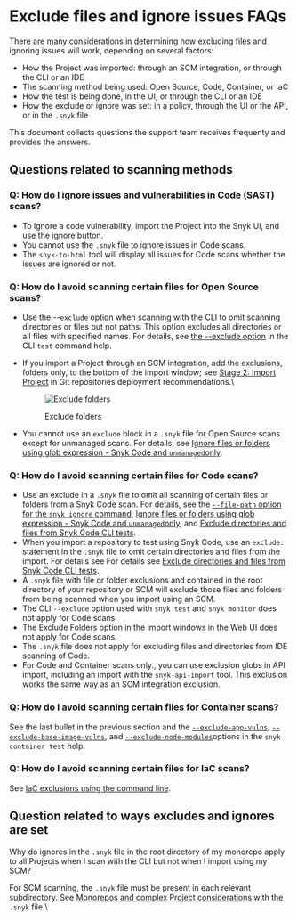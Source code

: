 # Exclude files and ignore issues FAQs

There are many considerations in determining how excluding files and ignoring issues will work, depending on several factors:

* How the Project was imported: through an SCM integration, or through the CLI or an IDE
* The scanning method being used: Open Source, Code, Container, or IaC
* How the test is being done, in the UI, or through the CLI or an IDE
* How the exclude or ignore was set: in a policy, through the UI or the API, or in the `.snyk` file

This document collects questions the support team receives frequenty and provides the answers.

## Questions related to scanning methods

### Q: How do I ignore issues and vulnerabilities in Code (SAST) scans?

* To ignore a code vulnerability, import the Project into the Snyk UI, and use the ignore button.&#x20;
* You cannot use the `.snyk` file to ignore issues in Code scans.
* The `snyk-to-html` tool will display all issues for Code scans whether the issues are ignored or not.

### Q: How do I avoid scanning certain files for Open Source scans?

* Use the --`exclude` option when scanning with the CLI to omit scanning directories or files but not paths. This option excludes all directories or all files with specified names. For details, see [the --exclude option](../../../cli-ide-and-ci-cd-integrations/snyk-cli/commands/test.md#exclude-less-than-name-greater-than-less-than-name-greater-than-...greater-than) in the CLI `test` command help.
*   If you import a Project through an SCM integration, add the exclusions, folders only, to the bottom of the import window; see [Stage 2: Import Project](../../../scm-integrations/deployment-recommendations.md#stage-2-import-projects) in Git repositories deployment recommendations.\


    <figure><img src="https://lh7-us.googleusercontent.com/stHVnzk1ZuP6oUm0zAImt0zROcajuZMm5iB4qX7vTbHkjPWklSgD9NxUdZ6UGgT1kV-dBjrcLyOp0SP1CqFzbNuq9S7qgl4cOD6T9UwuWlEk5SWVHUiHRlO-KfAyq_UppnGNvE67p7ZsSwuWok0_2RM" alt="Exclude folders"><figcaption><p>Exclude folders</p></figcaption></figure>
* You cannot use an `exclude` block in a `.snyk` file for Open Source scans except for unmanaged scans. For details, see [Ignore files or folders using glob expression - Snyk Code and `unmanaged`only](../../../cli-ide-and-ci-cd-integrations/snyk-cli/commands/ignore.md#ignore-files-or-folders-using-glob-expression-snyk-code-and-unmanaged-only).

### Q: How do I avoid scanning certain files for Code scans?

* Use an exclude in a `.snyk` file to omit all scanning of certain files or folders from a Snyk Code scan. For details, see the [`--file-path` option for the `snyk ignore` command](../../../cli-ide-and-ci-cd-integrations/snyk-cli/commands/ignore.md#file-path-less-than-path_to_resource-greater-than), [Ignore files or folders using glob expression - Snyk Code and `unmanaged`only](../../../cli-ide-and-ci-cd-integrations/snyk-cli/commands/ignore.md#ignore-files-or-folders-using-glob-expression-snyk-code-and-unmanaged-only), and [Exclude directories and files from Snyk Code CLI tests](../../../cli-ide-and-ci-cd-integrations/snyk-cli/scan-and-maintain-projects-using-the-cli/snyk-cli-for-snyk-code/exclude-directories-and-files-from-snyk-code-cli-tests.md).
* When you import a repository to test using Snyk Code, use an `exclude:` statement in the `.snyk` file to omit certain directories and files from the import. For details see For details see [Exclude directories and files from Snyk Code CLI tests](../../../cli-ide-and-ci-cd-integrations/snyk-cli/scan-and-maintain-projects-using-the-cli/snyk-cli-for-snyk-code/exclude-directories-and-files-from-snyk-code-cli-tests.md).
* A `.snyk` file with file or folder exclusions and contained in the root directory of your repository or SCM will exclude those files and folders from being scanned when you import using an SCM.
* The CLI `--exclude` option used with `snyk test` and `snyk monitor` does not apply for Code scans.
* The Exclude Folders option in the import windows in the Web UI does not apply for Code scans.
* The `.snyk` file does not apply for excluding files and directories from IDE scanning of Code.
* For Code and Container scans only., you can use exclusion globs in API import, including an import with the `snyk-api-import` tool. This exclusion works the same way as an SCM integration exclusion.

### Q: How do I avoid scanning certain files for Container scans?

See the last bullet in the previous section and the [`--exclude-app-vulns`](../../../cli-ide-and-ci-cd-integrations/snyk-cli/commands/container-test.md#exclude-app-vulns), [`--exclude-base-image-vulns`](../../../cli-ide-and-ci-cd-integrations/snyk-cli/commands/container-test.md#exclude-base-image-vulns), and [`--exclude-node-modules`](../../../cli-ide-and-ci-cd-integrations/snyk-cli/commands/container-test.md#exclude-node-modules)options in the `snyk container test` help.

### Q: How do I avoid scanning certain files for IaC scans?

See [IaC exclusions using the command line](../../../cli-ide-and-ci-cd-integrations/snyk-cli/scan-and-maintain-projects-using-the-cli/snyk-cli-for-iac/iac-exclusions-using-the-command-line.md).

## Question related to ways excludes and ignores are set

Why do ignores in the `.snyk` file in the root directory of my monorepo apply to all Projects when I scan with the CLI but not when I import using my SCM?

For SCM scanning, the `.snyk` file must be present in each relevant subdirectory. See [Monorepos and complex Project considerations](../../policies/the-.snyk-file.md#use-the-.snyk-file-with-monorepos-and-complex-projects) with the `.snyk` file.\
